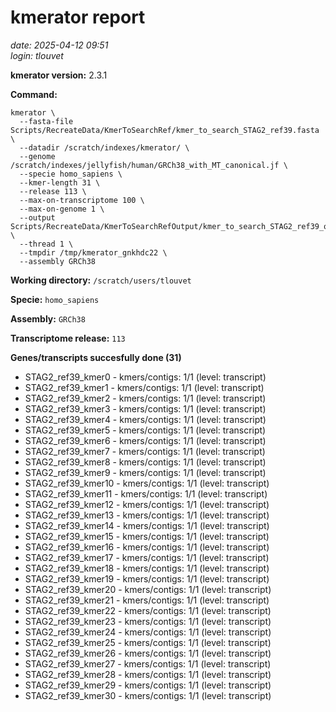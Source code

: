 # kmerator report
*date: 2025-04-12 09:51*  
*login: tlouvet*

**kmerator version:** 2.3.1

**Command:**

```
kmerator \
  --fasta-file Scripts/RecreateData/KmerToSearchRef/kmer_to_search_STAG2_ref39.fasta \
  --datadir /scratch/indexes/kmerator/ \
  --genome /scratch/indexes/jellyfish/human/GRCh38_with_MT_canonical.jf \
  --specie homo_sapiens \
  --kmer-length 31 \
  --release 113 \
  --max-on-transcriptome 100 \
  --max-on-genome 1 \
  --output Scripts/RecreateData/KmerToSearchRefOutput/kmer_to_search_STAG2_ref39_output \
  --thread 1 \
  --tmpdir /tmp/kmerator_gnkhdc22 \
  --assembly GRCh38
```

**Working directory:** `/scratch/users/tlouvet`

**Specie:** `homo_sapiens`

**Assembly:** `GRCh38`

**Transcriptome release:** `113`

**Genes/transcripts succesfully done (31)**

- STAG2_ref39_kmer0 - kmers/contigs: 1/1 (level: transcript)
- STAG2_ref39_kmer1 - kmers/contigs: 1/1 (level: transcript)
- STAG2_ref39_kmer2 - kmers/contigs: 1/1 (level: transcript)
- STAG2_ref39_kmer3 - kmers/contigs: 1/1 (level: transcript)
- STAG2_ref39_kmer4 - kmers/contigs: 1/1 (level: transcript)
- STAG2_ref39_kmer5 - kmers/contigs: 1/1 (level: transcript)
- STAG2_ref39_kmer6 - kmers/contigs: 1/1 (level: transcript)
- STAG2_ref39_kmer7 - kmers/contigs: 1/1 (level: transcript)
- STAG2_ref39_kmer8 - kmers/contigs: 1/1 (level: transcript)
- STAG2_ref39_kmer9 - kmers/contigs: 1/1 (level: transcript)
- STAG2_ref39_kmer10 - kmers/contigs: 1/1 (level: transcript)
- STAG2_ref39_kmer11 - kmers/contigs: 1/1 (level: transcript)
- STAG2_ref39_kmer12 - kmers/contigs: 1/1 (level: transcript)
- STAG2_ref39_kmer13 - kmers/contigs: 1/1 (level: transcript)
- STAG2_ref39_kmer14 - kmers/contigs: 1/1 (level: transcript)
- STAG2_ref39_kmer15 - kmers/contigs: 1/1 (level: transcript)
- STAG2_ref39_kmer16 - kmers/contigs: 1/1 (level: transcript)
- STAG2_ref39_kmer17 - kmers/contigs: 1/1 (level: transcript)
- STAG2_ref39_kmer18 - kmers/contigs: 1/1 (level: transcript)
- STAG2_ref39_kmer19 - kmers/contigs: 1/1 (level: transcript)
- STAG2_ref39_kmer20 - kmers/contigs: 1/1 (level: transcript)
- STAG2_ref39_kmer21 - kmers/contigs: 1/1 (level: transcript)
- STAG2_ref39_kmer22 - kmers/contigs: 1/1 (level: transcript)
- STAG2_ref39_kmer23 - kmers/contigs: 1/1 (level: transcript)
- STAG2_ref39_kmer24 - kmers/contigs: 1/1 (level: transcript)
- STAG2_ref39_kmer25 - kmers/contigs: 1/1 (level: transcript)
- STAG2_ref39_kmer26 - kmers/contigs: 1/1 (level: transcript)
- STAG2_ref39_kmer27 - kmers/contigs: 1/1 (level: transcript)
- STAG2_ref39_kmer28 - kmers/contigs: 1/1 (level: transcript)
- STAG2_ref39_kmer29 - kmers/contigs: 1/1 (level: transcript)
- STAG2_ref39_kmer30 - kmers/contigs: 1/1 (level: transcript)
